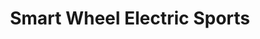 ---
title: "Smart Wheel Electric Sports"
url: /etobicoke/smart-wheel-electric-sports/
shop: Fahrrad
---
